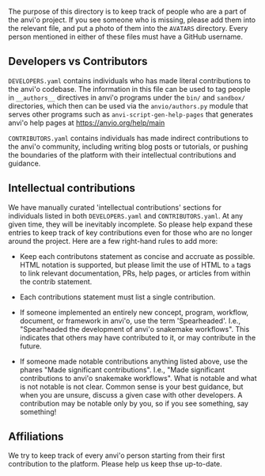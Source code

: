 The purpose of this directory is to keep track of people who are a
part of the anvi'o project. If you see someone who is missing,
please add them into the relevant file, and put a photo of them
into the `AVATARS` directory. Every person mentioned in either
of these files must have a GitHub username.

## Developers vs Contributors

`DEVELOPERS.yaml` contains individuals who has made literal contributions
to the anvi'o codebase. The information in this file can be used to
tag people in `__authors__` directives in anvi'o programs under the
`bin/` and `sandbox/` directories, which then can be used via the
`anvio/authors.py` module that serves other programs such as
`anvi-script-gen-help-pages` that generates anvi'o help pages at
https://anvio.org/help/main

`CONTRIBUTORS.yaml` contains individuals has made indirect contributions
to the anvi'o community, including writing blog posts or tutorials, or
pushing the boundaries of the platform with their intellectual
contributions and guidance.

## Intellectual contributions

We have manually curated 'intellectual contributions' sections for
individuals listed in both `DEVELOPERS.yaml` and `CONTRIBUTORS.yaml`.
At any given time, they will be inevitably incomplete. So please help
expand these entries to keep track of key contributions even for
those who are no longer around the project. Here are a few right-hand
rules to add more:

* Keep each contributons statement as concise and accruate as possible.
HTML notation is supported, but please limit the use of HTML to `a`
tags to link relevant documentation, PRs, help pages, or articles from
within the contrib statement.

* Each contributions statement must list a single contribution.

* If someone implemented an entirely new concept, program, workflow,
document, or framework in anvi'o, use the term 'Spearheaded'. I.e.,
"Spearheaded the development of anvi'o snakemake workflows". This
indicates that others may have contributed to it, or may contribute
in the future.

* If someone made notable contributions anything listed above, use
the phares "Made significant contributions". I.e., "Made significant
contributions to anvi'o snakemake workflows". What is notable and
what is not notable is not clear. Common sense is your best guidance,
but when you are unsure, discuss a given case with other developers.
A contribution may be notable only by you, so if you see something,
say something!

## Affiliations

We try to keep track of every anvi'o person starting from their first
contribution to the platform. Please help us keep thse up-to-date.
